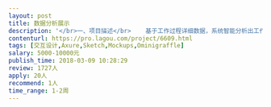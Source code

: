 ```yaml
---                
layout: post       
title: 数据分析展示           
description: '</br>一、项目描述</br>    基于工作过程详细数据，系统智能分析出工作绩效考评</br>二、主要功能点</br>    分析展示</br>	工作任务导向的展示及工作时间为导向的展示</br></br>     统计分析</br>	查询、对比、导出绩效报表</br></br>三、人员要求</br>     要求对交易设计有独到见解，设计出直观易用的交互页面</br>'     
contenturl: https://pro.lagou.com/project/6609.html      
tags: [交互设计,Axure,Sketch,Mockups,Ominigraffle]            
salary: 5000-10000元          
publish_time: 2018-03-09 10:28:29         
review: 1727人                   
apply: 20人                   
recommend: 1人                   
time_range: 1-2周              
---                 
```

